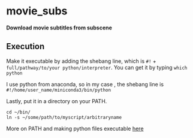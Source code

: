 # movie_subs
**Download movie subtitles from subscene**

## Execution

Make it executable by adding the shebang line, which is `#!` + `full/pathway/to/your python/interpreter`. 
You can get it by typing `which python`

I use python from anaconda, so in my case , the shebang line is `#!/home/user_name/miniconda3/bin/python`


Lastly, put it in a directory on your PATH. 

`cd ~/bin/`  
`ln -s ~/some/path/to/myscript/arbitraryname`

More on PATH and making python files executable [here](https://stackoverflow.com/questions/15587877/run-a-python-script-in-terminal-without-the-python-command)
